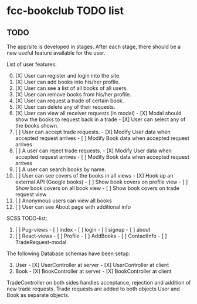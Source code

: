 fcc-bookclub TODO list
======================

TODO
----

The app/site is developed in stages. After each stage, there should be a new
useful feature available for the user.

List of user features:

  0. [X] User can register and login into the site.
  1. [X] User can add books into his/her profile.
  2. [X] User can see a list of all books of all users.
  3. [X] User can remove books from his/her profile.
  4. [X] User can request a trade of certain book.
  5. [X] User can delete any of their requests.
  6. [X] User can view all receiver requests (in modal)
    - [X] Modal should show the books to request back in a trade
    - [X] User can select any of the books shown.
  7. [ ] User can accept trade requests.
    - [X] Modify User data when accepted request arrives
    - [ ] Modify Book data when accepted request arrives
  8. [ ] A user can reject trade requests.
    - [X] Modify User data when accepted request arrives
    - [ ] Modify Book data when accepted request arrives
  9. [ ] A user can search books by name.
  10. [ ] User can see covers of the books in all views
    - [X] Hook up an external API (Google books)
    - [ ] Show book covers on profile view
    - [ ] Show book covers on all book view
    - [ ] Show book covers on trade request view
  11. [ ] Anonymous users can view all books
  12. [ ] User can see About page with additional info

SCSS TODO-list:

  1. [ ] Pug-views
    - [ ] index
    - [ ] login
    - [ ] signup
    - [ ] about
  2. [ ] React-views
    - [ ] Profile
    - [ ] AddBooks
    - [ ] ContactInfo
    - [ ] TradeRequest-modal

The following Database schemas have been setup:

  1. User
    - [X] UserController at server
    - [X] UserController at client
  2. Book
    - [X] BookController at server
    - [X] BookController at client

TradeController on both sides handles acceptance, rejection and addition of new
trade requests. Trade requests are added to both objects User and Book as
separate objects.

